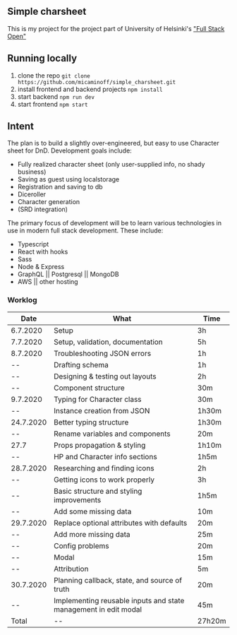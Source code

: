 ## Simple charsheet
This is my project for the project part of University of Helsinki's ["Full Stack Open"](https://fullstackopen.com/en)

## Running locally
1. clone the repo `git clone https://github.com/micaminoff/simple_charsheet.git`
2. install frontend and backend projects `npm install`
3. start backend `npm run dev`
4. start frontend `npm start`

## Intent
The plan is to build a slightly over-engineered, but easy to use Character sheet for DnD. Development goals include:
* Fully realized character sheet (only user-supplied info, no shady business)
* Saving as guest using localstorage
* Registration and saving to db
* Diceroller
* Character generation
* (SRD integration)

The primary focus of development will be to learn various technologies in use in modern full stack development. These include:
* Typescript
* React with hooks
* Sass
* Node & Express
* GraphQL || Postgresql || MongoDB
* AWS || other hosting

### Worklog
|Date|What|Time|
|---|---|---|
|6.7.2020|Setup|3h|
|7.7.2020|Setup, validation, documentation|5h|
|8.7.2020|Troubleshooting JSON errors|1h|
|--|Drafting schema|1h|
|--|Designing & testing out layouts|2h|
|--|Component structure|30m|
|9.7.2020|Typing for Character class|30m|
|--|Instance creation from JSON|1h30m|
|24.7.2020|Better typing structure|1h30m|
|--|Rename variables and components|20m|
|27.7|Props propagation & styling|1h10m|
|--|HP and Character info sections|1h5m|
|28.7.2020|Researching and finding icons|2h|
|--|Getting icons to work properly|3h|
|--|Basic structure and styling improvements|1h5m|
|--|Add some missing data|10m|
|29.7.2020|Replace optional attributes with defaults|20m|
|--|Add more missing data|25m|
|--|Config problems|20m|
|--|Modal|15m|
|--|Attribution|5m|
|30.7.2020|Planning callback, state, and source of truth|20m|
|--|Implementing reusable inputs and state management in edit modal|45m|
|Total|--|27h20m|